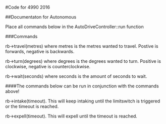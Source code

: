 #Code for 4990 2016

##Documentaton for Autonomous

Place all commands below in the AutoDriveController::run function

###Commands

rb->travel(metres) where metres is the metres wanted to travel. Postive is forwards, negative is backwards.

rb->turn(degrees) where degrees is the degrees wanted to turn. Positive is clockwise, negative is counterclockwise.

rb->wait(seconds) where seconds is the amount of seconds to wait.


####The commands below can be run in conjunction with the commands above!

rb->intake(timeout). This will keep intaking until the limitswitch is triggered or the timeout is reached.

rb->expell(timeout). This will expell until the timeout is reached. 

